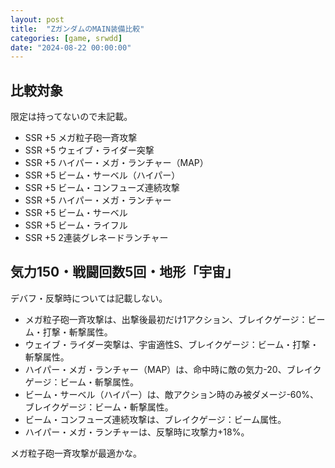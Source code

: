 ```yaml
---
layout: post
title:  "ZガンダムのMAIN装備比較"
categories: [game, srwdd]
date: "2024-08-22 00:00:00"
---
```


## 比較対象

限定は持ってないので未記載。

- SSR +5 メガ粒子砲一斉攻撃
- SSR +5 ウェイブ・ライダー突撃
- SSR +5 ハイパー・メガ・ランチャー（MAP）
- SSR +5 ビーム・サーベル（ハイパー）
- SSR +5 ビーム・コンフューズ連続攻撃
- SSR +5 ハイパー・メガ・ランチャー
- SSR +5 ビーム・サーベル
- SSR +5 ビーム・ライフル
- SSR +5 2連装グレネードランチャー

## 気力150・戦闘回数5回・地形「宇宙」

デバフ・反撃時については記載しない。

- メガ粒子砲一斉攻撃は、出撃後最初だけ1アクション、ブレイクゲージ：ビーム・打撃・斬撃属性。
- ウェイブ・ライダー突撃は、宇宙適性S、ブレイクゲージ：ビーム・打撃・斬撃属性。
- ハイパー・メガ・ランチャー（MAP）は、命中時に敵の気力-20、ブレイクゲージ：ビーム・斬撃属性。
- ビーム・サーベル（ハイパー）は、敵アクション時のみ被ダメージ-60%、ブレイクゲージ：ビーム・斬撃属性。
- ビーム・コンフューズ連続攻撃は、ブレイクゲージ：ビーム属性。
- ハイパー・メガ・ランチャーは、反撃時に攻撃力+18%。

メガ粒子砲一斉攻撃が最適かな。

<canvas id="chart-1" style="background-color: #fff"></canvas>

<script src="https://cdn.jsdelivr.net/npm/chart.js"></script>
<script>
    // chart
    const ctx1 = document.getElementById('chart-1');
    new Chart(ctx1, {
        type: 'radar',
        data: {
            labels: ["HP", "攻撃力", "防御力", "照準値", "運動性", "命中率", "回避率", "ブレイクゲージ減少量", "最大射程", "移動力"],
            datasets: [
                {
                    label: "メガ粒子砲一斉攻撃",
                    data: [
                          0, // HP
                         25 + 4.5 * 5 + 16, // 攻撃力
                          0, // 防御力
                         25 + 4.5 * 5 + 16, // 照準値
                         25 + 4.5 * 5 + 16, // 運動性
                          0, // 命中率
                          0, // 回避率
                        100, // ブレイクゲージ減少量
                          1, // 最大射程
                          1, // 移動力
                    ]
                },
                {
                    label: "ウェイブ・ライダー突撃",
                    data: [
                          0, // HP
                         22 + 5 + 4 * 5, // 攻撃力
                          0, // 防御力
                         25 + 5 + 4 * 5, // 照準値
                         25 + 5 + 4 * 5, // 運動性
                          0, // 命中率
                          0, // 回避率
                        110, // ブレイクゲージ減少量
                          0, // 最大射程
                          0, // 移動力
                    ]
                },
                {
                    label: "ハイパー・メガ・ランチャー（MAP）",
                    data: [
                          0, // HP
                         35, // 攻撃力
                          0, // 防御力
                         16 + 35, // 照準値
                         16 + 35, // 運動性
                          0, // 命中率
                          0, // 回避率
                        110, // ブレイクゲージ減少量
                          0, // 最大射程
                          0, // 移動力
                    ]
                },
                {
                    label: "ビーム・サーベル（ハイパー）",
                    data: [
                           0, // HP
                        25.5, // 攻撃力
                           0, // 防御力
                        25.5, // 照準値
                        25.5, // 運動性
                           0, // 命中率
                           0, // 回避率
                         110, // ブレイクゲージ減少量
                           0, // 最大射程
                           0, // 移動力
                    ]
                },
                {
                    label: "ビーム・コンフューズ連続攻撃",
                    data: [
                         0, // HP
                         18, // 攻撃力
                         0, // 防御力
                         28, // 照準値
                         18, // 運動性
                          0, // 命中率
                          0, // 回避率
                        100, // ブレイクゲージ減少量
                          0, // 最大射程
                          0, // 移動力
                    ]
                },
                {
                    label: "ハイパー・メガ・ランチャー",
                    data: [
                         0, // HP
                        18, // 攻撃力
                         0, // 防御力
                        18, // 照準値
                        18, // 運動性
                         0, // 命中率
                         0, // 回避率
                         0, // ブレイクゲージ減少量
                         0, // 最大射程
                         0, // 移動力
                    ]
                },
                {
                    label: "ビーム・サーベル",
                    data: [
                           0, // HP
                        10.5, // 攻撃力
                        10.5, // 防御力
                        10.5, // 照準値
                        10.5, // 運動性
                          15, // 命中率
                          15, // 回避率
                           0, // ブレイクゲージ減少量
                           0, // 最大射程
                           0, // 移動力
                    ]
                },
                {
                    label: "ビーム・ライフル",
                    data: [
                           0, // HP
                        10.5, // 攻撃力
                        10.5, // 防御力
                        10.5, // 照準値
                        10.5, // 運動性
                           0, // 命中率
                           0, // 回避率
                           0, // ブレイクゲージ減少量
                           0, // 最大射程
                           0, // 移動力
                    ]
                },
                {
                    label: "2連装グレネードランチャー",
                    data: [
                           0, // HP
                        10.5, // 攻撃力
                        10.5, // 防御力
                        10.5, // 照準値
                        10.5, // 運動性
                           0, // 命中率
                           0, // 回避率
                           0, // ブレイクゲージ減少量
                           0, // 最大射程
                           0, // 移動力
                    ]
                }
            ]
        }
    });
</script>

